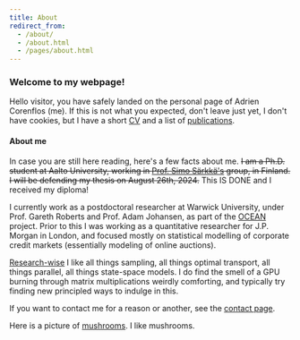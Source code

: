 ```yaml
---
title: About
redirect_from:
  - /about/
  - /about.html
  - /pages/about.html
---
```


### Welcome to my webpage!

Hello visitor, you have safely landed on the personal page of Adrien Corenflos (me). 
If this is not what you expected, don't leave just yet, I don't have cookies, 
but I have a short [CV](/cv/) and a list of [publications](/research/).

#### About me
In case you are still here reading, here's a few facts about me. <s>I am a Ph.D. student at Aalto University, working in [Prof. Simo Särkkä's](https://users.aalto.fi/~ssarkka/) group, in Finland. I will be defending my thesis on August 26th, 2024.</s> This IS DONE and I received my diploma!

I currently work as a postdoctoral researcher at Warwick University, under Prof. Gareth Roberts and Prof. Adam Johansen, as part of the [OCEAN](https://oceanerc.com/) project.
Prior to this I was working as a quantitative researcher for J.P. Morgan in London, and focused mostly on statistical modelling of corporate credit markets (essentially modeling of online auctions).

[Research-wise](/research/) I like all things sampling, all things optimal transport, all things parallel, all things state-space models. 
I do find the smell of a GPU burning through matrix multiplications weirdly comforting, and typically try finding new principled ways to indulge in this.

If you want to contact me for a reason or another, see the [contact page](/contact/).

Here is a picture of [mushrooms](puffballs.jpg). I like mushrooms. 


